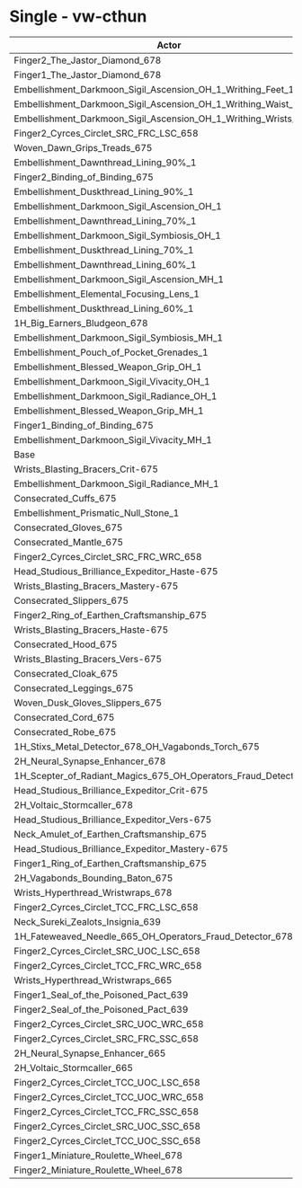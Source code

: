 # Single - vw-cthun
| Actor | DPS | Increase |
|---|:---:|:---:|
|Finger2_The_Jastor_Diamond_678|2426065|2.12%|
|Finger1_The_Jastor_Diamond_678|2423025|2.00%|
|Embellishment_Darkmoon_Sigil_Ascension_OH_1_Writhing_Feet_1|2409820|1.44%|
|Embellishment_Darkmoon_Sigil_Ascension_OH_1_Writhing_Waist_1|2408555|1.39%|
|Embellishment_Darkmoon_Sigil_Ascension_OH_1_Writhing_Wrists_1|2408212|1.37%|
|Finger2_Cyrces_Circlet_SRC_FRC_LSC_658|2406725|1.31%|
|Woven_Dawn_Grips_Treads_675|2401415|1.09%|
|Embellishment_Dawnthread_Lining_90%_1|2394414|0.79%|
|Finger2_Binding_of_Binding_675|2393931|0.77%|
|Embellishment_Duskthread_Lining_90%_1|2393125|0.74%|
|Embellishment_Darkmoon_Sigil_Ascension_OH_1|2391091|0.65%|
|Embellishment_Dawnthread_Lining_70%_1|2389804|0.60%|
|Embellishment_Darkmoon_Sigil_Symbiosis_OH_1|2389152|0.57%|
|Embellishment_Duskthread_Lining_70%_1|2388785|0.55%|
|Embellishment_Dawnthread_Lining_60%_1|2387937|0.52%|
|Embellishment_Darkmoon_Sigil_Ascension_MH_1|2387508|0.50%|
|Embellishment_Elemental_Focusing_Lens_1|2387298|0.49%|
|Embellishment_Duskthread_Lining_60%_1|2385846|0.43%|
|1H_Big_Earners_Bludgeon_678|2383915|0.35%|
|Embellishment_Darkmoon_Sigil_Symbiosis_MH_1|2383651|0.34%|
|Embellishment_Pouch_of_Pocket_Grenades_1|2382336|0.28%|
|Embellishment_Blessed_Weapon_Grip_OH_1|2382220|0.28%|
|Embellishment_Darkmoon_Sigil_Vivacity_OH_1|2380762|0.22%|
|Embellishment_Darkmoon_Sigil_Radiance_OH_1|2379497|0.16%|
|Embellishment_Blessed_Weapon_Grip_MH_1|2378957|0.14%|
|Finger1_Binding_of_Binding_675|2377572|0.08%|
|Embellishment_Darkmoon_Sigil_Vivacity_MH_1|2375923|0.01%|
|Base|2375608|0.00%|
|Wrists_Blasting_Bracers_Crit-675|2375279|-0.01%|
|Embellishment_Darkmoon_Sigil_Radiance_MH_1|2375033|-0.02%|
|Consecrated_Cuffs_675|2374908|-0.03%|
|Embellishment_Prismatic_Null_Stone_1|2374470|-0.05%|
|Consecrated_Gloves_675|2374416|-0.05%|
|Consecrated_Mantle_675|2374365|-0.05%|
|Finger2_Cyrces_Circlet_SRC_FRC_WRC_658|2374348|-0.05%|
|Head_Studious_Brilliance_Expeditor_Haste-675|2373773|-0.08%|
|Wrists_Blasting_Bracers_Mastery-675|2373713|-0.08%|
|Consecrated_Slippers_675|2373605|-0.08%|
|Finger2_Ring_of_Earthen_Craftsmanship_675|2373289|-0.10%|
|Wrists_Blasting_Bracers_Haste-675|2373020|-0.11%|
|Consecrated_Hood_675|2372948|-0.11%|
|Wrists_Blasting_Bracers_Vers-675|2372842|-0.12%|
|Consecrated_Cloak_675|2372615|-0.13%|
|Consecrated_Leggings_675|2372596|-0.13%|
|Woven_Dusk_Gloves_Slippers_675|2371977|-0.15%|
|Consecrated_Cord_675|2371323|-0.18%|
|Consecrated_Robe_675|2371267|-0.18%|
|1H_Stixs_Metal_Detector_678_OH_Vagabonds_Torch_675|2370108|-0.23%|
|2H_Neural_Synapse_Enhancer_678|2368752|-0.29%|
|1H_Scepter_of_Radiant_Magics_675_OH_Operators_Fraud_Detector_678|2366270|-0.39%|
|Head_Studious_Brilliance_Expeditor_Crit-675|2363528|-0.51%|
|2H_Voltaic_Stormcaller_678|2363242|-0.52%|
|Head_Studious_Brilliance_Expeditor_Vers-675|2362738|-0.54%|
|Neck_Amulet_of_Earthen_Craftsmanship_675|2361628|-0.59%|
|Head_Studious_Brilliance_Expeditor_Mastery-675|2360388|-0.64%|
|Finger1_Ring_of_Earthen_Craftsmanship_675|2359875|-0.66%|
|2H_Vagabonds_Bounding_Baton_675|2359087|-0.70%|
|Wrists_Hyperthread_Wristwraps_678|2342538|-1.39%|
|Finger2_Cyrces_Circlet_TCC_FRC_LSC_658|2339024|-1.54%|
|Neck_Sureki_Zealots_Insignia_639|2338592|-1.56%|
|1H_Fateweaved_Needle_665_OH_Operators_Fraud_Detector_678|2338435|-1.56%|
|Finger2_Cyrces_Circlet_SRC_UOC_LSC_658|2335258|-1.70%|
|Finger2_Cyrces_Circlet_TCC_FRC_WRC_658|2334647|-1.72%|
|Wrists_Hyperthread_Wristwraps_665|2332926|-1.80%|
|Finger1_Seal_of_the_Poisoned_Pact_639|2332035|-1.83%|
|Finger2_Seal_of_the_Poisoned_Pact_639|2320885|-2.30%|
|Finger2_Cyrces_Circlet_SRC_UOC_WRC_658|2309709|-2.77%|
|Finger2_Cyrces_Circlet_SRC_FRC_SSC_658|2309089|-2.80%|
|2H_Neural_Synapse_Enhancer_665|2299757|-3.19%|
|2H_Voltaic_Stormcaller_665|2293953|-3.44%|
|Finger2_Cyrces_Circlet_TCC_UOC_LSC_658|2282511|-3.92%|
|Finger2_Cyrces_Circlet_TCC_UOC_WRC_658|2278440|-4.09%|
|Finger2_Cyrces_Circlet_TCC_FRC_SSC_658|2272745|-4.33%|
|Finger2_Cyrces_Circlet_SRC_UOC_SSC_658|2258008|-4.95%|
|Finger2_Cyrces_Circlet_TCC_UOC_SSC_658|2229565|-6.15%|
|Finger1_Miniature_Roulette_Wheel_678|2147286|-9.61%|
|Finger2_Miniature_Roulette_Wheel_678|2141821|-9.84%|
